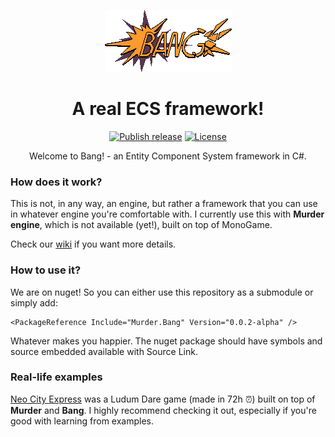 <p align="center">
<img src="media/logo-1x-2.png" alt="Murder logo">
</p>

<h1 align="center">A real ECS framework!</h1>

<p align="center">
<a href="https://github.com/isadorasophia/bang/actions/workflows/ci.yaml"><img src="https://github.com/isadorasophia/bang/actions/workflows/ci.yaml/badge.svg" alt="Publish release"></a>
<a href="LICENSE"><img src="https://img.shields.io/github/license/isadorasophia/bang.svg" alt="License"></a>
</p>

<p align="center">
Welcome to Bang! - an Entity Component System framework in C#.
</p>

### How does it work?
This is not, in any way, an engine, but rather a framework that you can use in whatever engine you're comfortable with. I currently use this with **Murder engine**, which is not available (yet!), built on top of MonoGame.

Check our [wiki](https://github.com/isadorasophia/bang/wiki) if you want more details.

### How to use it?
We are on nuget! So you can either use this repository as a submodule or simply add:

```csproj
<PackageReference Include="Murder.Bang" Version="0.0.2-alpha" />
```

Whatever makes you happier. The nuget package should have symbols and source embedded available with Source Link.

### Real-life examples
[Neo City Express](https://github.com/isadorasophia/neocityexpress) was a Ludum Dare game (made in 72h ⏰) built on top of **Murder** and **Bang**. I highly recommend checking it out, especially if you're good with learning from examples.
